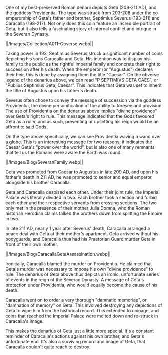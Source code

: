 One of my best-preserved Roman denarii depicts Geta (209-211 AD), and the goddess Providentia. The type was struck from 203-208 under the co-emperorship of Geta's father and brother, Septimius Severus (193-211) and Caracalla (198-217). Not only does this coin feature an incredible portrait of Geta, but it also tells a fascinating story of internal conflict and intrigue in the Severan Dynasty.

||/Images/Collection/A011-Obverse.webp||

Taking power in 193, Septimius Severus struck a significant number of coins depicting his sons Caracalla and Geta. His intention was to display his family to the public as the rightful imperial family and concrete their right to succession after his death. When the emperor (or "Augustus") declares their heir, this is done by assigning them the title "Caesar". On the obverse legend of the denarius above, we can read "P SEPTIMIVS GETA CAES", or "Publius Septimius Geta, Caesar". This indicates that Geta was set to inherit the title of Augustus upon his father's death.

Severus often chose to convey the message of succession via the goddess Providentia, the divine personification of the ability to foresee and provision. The use of Providentia on the denarius above implies "divine providence" over Geta's right to rule. This message indicated that the Gods favoured Geta as a ruler, and as such, preventing or upsetting his reign would be an affront to said Gods.

On the type above specifically, we can see Providentia waving a wand over a globe. This is an interesting message for two reasons; it indicates the Caesar Geta's "power over the world", but is also one of many remnants that tell us the Romans were aware the Earth was round.

||/Images/Blog/SeveranFamily.webp||

Geta was promoted from Caesar to Augustus in late 209 AD, and upon his father's death in 211 AD, he was promoted to senior and equal emperor alongside his brother Caracalla.

Geta and Caracalla despised each other. Under their joint rule, the Imperial Palace was literally divided in two. Each brother took a section and forbid each other and their respective servants from crossing sections. The two only met in the presence of their mother Julia Domna, who the Roman historian Herodian claims talked the brothers down from splitting the Empire in two.

In late 211 AD, nearly 1 year after Severus' death, Caracalla arranged a peace deal with Geta at their mother's apartment. Geta arrived without his bodyguards, and Caracalla thus had his Praetorian Guard murder Geta in front of their own mother.

||/Images/Blog/CaracallaGetaAssassination.webp||

Ironically, Caracalla blamed the murder on Providentia. He claimed that Geta's murder was necessary to impose his own "divine providence" to rule. The denarius of Geta above thus depicts an ironic, unfortunate series of events in the reign of the Severan Dynasty. A message of Geta's protection under Providentia, who would equally become the cause of his death.

Caracalla went on to order a very thorough "damnatio memoriae", or "damnation of memory" on Geta. This involved destroying any depictions of Geta to wipe him from the historical record. This extended to coinage, and coins that reached the Imperial Palace were melted down and re-struck in Caracalla's image.

This makes the denarius of Geta just a little more special. It's a constant reminder of Caracalla's actions against his own brother, and Geta's unfortunate end. It's also a surviving record and image of Geta, that Caracalla couldn't quite reach to destroy.
